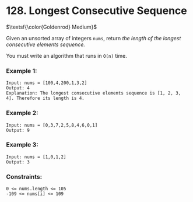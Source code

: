 # 128. Longest Consecutive Sequence

$\textsf{\color{Goldenrod} Medium}$

Given an unsorted array of integers `nums`, return <em>the length of the longest consecutive elements sequence.</em>

You must write an algorithm that runs in `O(n)` time.

### Example 1:

    Input: nums = [100,4,200,1,3,2]
    Output: 4
    Explanation: The longest consecutive elements sequence is [1, 2, 3, 4]. Therefore its length is 4.

### Example 2:

    Input: nums = [0,3,7,2,5,8,4,6,0,1]
    Output: 9

### Example 3:

    Input: nums = [1,0,1,2]
    Output: 3

### Constraints:

    0 <= nums.length <= 105
    -109 <= nums[i] <= 109
